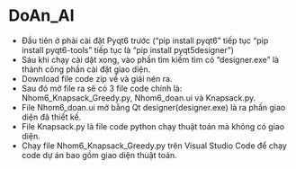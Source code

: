 # DoAn_AI
- Đầu tiên ở phải cài đặt Pyqt6 trước (“pip install pyqt6” tiếp tục “pip install pyqt6-tools” tiếp tục là “pip install pyqt5designer”)
- Sáu khi chạy cài dặt xong, vào phần tìm kiếm tìm có “designer.exe” là thành công phần cài đặt giao diện.
- Download file code zip về và giải nén ra.
- Sau đó mở file ra sẽ có 3 file code chính là: Nhom6_Knapsack_Greedy.py, Nhom6_doan.ui và Knapsack.py.
- File Nhom6_doan.ui mở bằng Qt designer(designer.exe) là ra phần giao diện đã thiết kế.
- File Knapsack.py là file code python chạy thuật toán mà không có giao diện.
- Chạy file  Nhom6_Knapsack_Greedy.py trên Visual Studio Code để chạy code dự án bao gồm giao diện thuật toán.
